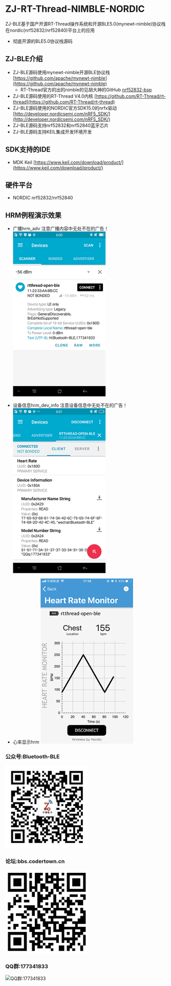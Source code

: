 # ZJ-RT-Thread-NIMBLE-NORDIC
ZJ-BLE基于国产开源RT-Thread操作系统和开源BLE5.0(mynewt-nimble)协议栈在nordic(nrf52832/nrf52840)平台上的应用
- 彻底开源的BLE5.0协议栈源码

## ZJ-BLE介绍
- ZJ-BLE源码使用mynewt-nimble开源BLE协议栈 [https://github.com/apache/mynewt-nimble](https://github.com/apache/mynewt-nimble)
   - RT-Thread官方的出的nimble的见胡大神的GitHub [nrf52832-bsp](https://github.com/EvalZero/nrf52832-nimble)
- ZJ-BLE源码使用的RT-Thread V4.0内核 [https://github.com/RT-Thread/rt-thread](https://github.com/RT-Thread/rt-thread) 
- ZJ-BLE源码使用的NORDIC官方SDK15.0的nrfx驱动 [http://developer.nordicsemi.com/nRF5_SDK/](http://developer.nordicsemi.com/nRF5_SDK/) 
- ZJ-BLE源码支持nrf52832和nrf52840蓝牙芯片 
- ZJ-BLE源码支持KEIL集成开发环境开发 

## SDK支持的IDE
- MDK Keil [https://www.keil.com/download/product/](https://www.keil.com/download/product/)

## 硬件平台 
- NORDIC nrf52832/nrf52840

## HRM例程演示效果
- 广播hrm_adv    注意广播内容中无处不在的广告！
  ![hrm_adv](/ZJ_TOOLS/image/pictures/hrm_adv.png) 
  
- 设备信息hrm_dev_info    注意设备信息中无处不在的广告！
  ![hrm_dev_info](/ZJ_TOOLS/image/pictures/hrm_dev_info.png)
  
- 心率显示hrm
  ![hrm](/ZJ_TOOLS/image/pictures/hrm.png) 

### 公众号:Bluetooth-BLE  
  ![公众号:Bluetooth-BLE](/ZJ_TOOLS/image/QR/公众号.jpg  "公众号:Bluetooth-BLE") 
### 论坛:bbs.codertown.cn
  ![论坛:bbs.codertown.cn](/ZJ_TOOLS/image/QR/bbs.codertown.cn.jpg  "论坛:bbs.codertown.cn") 
### QQ群:177341833  
  ![QQ群:177341833](/ZJ_TOOLS/image/QR/qq群.jpg  "QQ群:177341833") 

